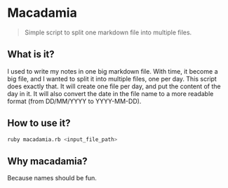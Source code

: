 # Macadamia

> Simple script to split one markdown file into multiple files.

## What is it?

I used to write my notes in one big markdown file. With time, it become a big file, and I wanted to split it into multiple files, one per day.
This script does exactly that.
It will create one file per day, and put the content of the day in it.
It will also convert the date in the file name to a more readable format (from DD/MM/YYYY to YYYY-MM-DD).

## How to use it?

```bash
ruby macadamia.rb <input_file_path>
```

## Why macadamia?

Because names should be fun.
